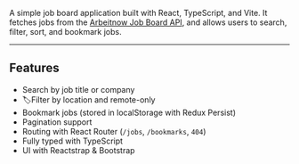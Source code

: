 A simple job board application built with React, TypeScript, and Vite. It fetches jobs from the [Arbeitnow Job Board API](https://www.arbeitnow.com/api/job-board-api), and allows users to search, filter, sort, and bookmark jobs.

---

## Features

-  Search by job title or company
- 🏷Filter by location and remote-only
-  Bookmark jobs (stored in localStorage with Redux Persist)
-  Pagination support
- Routing with React Router (`/jobs`, `/bookmarks`, `404`)
-  Fully typed with TypeScript
-  UI with Reactstrap & Bootstrap
